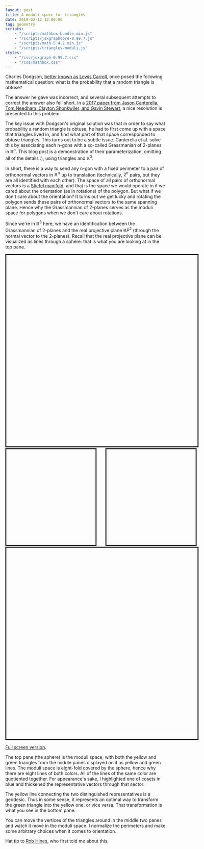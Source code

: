 ```yaml
---
layout: post
title: A moduli space for triangles
date: 2019-02-12 12:00:00
tag: geometry
scripts:
    - "/scripts/mathbox-bundle.min.js"
    - "/scripts/jsxgraphcore-0.99.7.js"
    - "/scripts/math-5.4.2.min.js"
    - "/scripts/triangles-moduli.js"
styles:
    - "/css/jsxgraph-0.99.7.css"
    - "/css/mathbox.css"
---
```


Charles Dodgson, [better known as Lewis Carroll](https://en.wikipedia.org/wiki/Lewis_Carroll), once posed the following mathematical question: what is the probability that a random triangle is obtuse?

The answer he gave was incorrect, and several subsequent attempts to correct the answer also fell short. In a [2017 paper from Jason Canterella, Tom Needham, Clayton Shonkwiler, and Gavin Stewart](https://arxiv.org/abs/1702.01027), a nice resolution is presented to this problem. 

The key issue with Dodgson's original solution was that in order to say what probability a random triangle is obtuse, he had to first come up with a space that triangles lived in, and find what part of that space corresponded to obtuse triangles. This turns out to be a subtle issue. Canterella et al. solve this by associating each n-gons with a so-called Grassmanian of 2-planes in $\mathbb{R}^n$. This blog post is a demonstration of their parameterization, omitting all of the details :), using triangles and $\mathbb{R}^3$. 

In short, there is a way to send any n-gon with a fixed perimeter to a pair of orthonormal vectors in $\mathbb{R^n}$ up to translation (technically, $2^n$ pairs, but they are all identified with each other). The space of all pairs of orthonormal vectors is a [Stiefel manifold](https://en.wikipedia.org/wiki/Stiefel_manifold), and that is the space we would operate in if we cared about the orientation (as in rotations) of the polygon. But what if we don't care about the orientation? It turns out we get lucky and rotating the polygon sends these pairs of orthonormal vectors to the same spanning
plane. Hence why the Grassmannian of 2-planes serves as the moduli space for polygons when we don't care about rotations.

Since we're in $\mathbb{R}^3$ here, we have an identification between the Grassmannian of 2-planes and the real projective plane $\mathbb{R}P^2$ (through the normal vector to the 2-planes). Recall that the real projective plane can be visualized as lines through a sphere: that is what you are looking at in the top pane.

<div id="triangles-overlay" style="width:600px;height:600px;margin:auto;border:3px solid black"></div>

<div style="display: flex; width: 600px; margin: 3px auto; justify-content:space-between">
<div id="triangle1" style="flex:0 1 auto;width:280px;height:300px;border: 3px solid black"></div>
<div id="triangle2" style="flex:0 1 auto;width:280px;height:300px;border: 3px solid black;"></div>
</div>
<div id="triangles-grassman" style="width:600px;height:600px;border:3px solid black;margin:auto"></div>

[Full screen version](/html/fullscreen/triangles-moduli). 

The top pane (the sphere) is the moduli space, with both the yellow and green triangles from the middle panes displayed on it as yellow and green lines. The moduli space is eight-fold covered by the sphere, hence why there are eight lines of both colors. All of the lines of the same color are quotiented together. For appearance's sake, I highlighted one of cosets in blue and thickened the representative vectors through that sector.

The yellow line connecting the two distinguished representatives is a geodesic. Thus in some sense, it represents an optimal way to transform the green triangle into the yellow one, or vice versa. That transformation is what you see in the bottom pane.

You can move the vertices of the triangles around in the middle two panes and watch it move in the moduli space. I normalize the perimeters and make some arbitrary choices when it comes to orientation.

Hat tip to [Rob Hines](http://math.colorado.edu/~rohi1040), who first told me about this.
